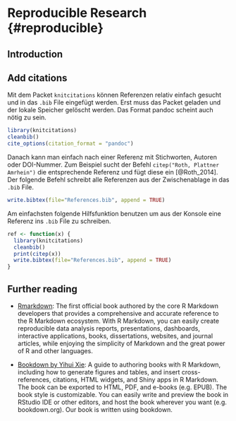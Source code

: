 
# Reproducible Research {#reproducible}

## Introduction

## Add citations
Mit dem Packet `knitcitations` können Referenzen relativ einfach gesucht und in das `.bib` File eingefügt werden. Erst muss das Packet geladen und der lokale Speicher gelöscht werden. Das Format pandoc scheint auch nötig zu sein.


```r
library(knitcitations)
cleanbib()
cite_options(citation_format = "pandoc")
```

Danach kann man einfach nach einer Referenz mit Stichworten, Autoren oder DOI-Nummer. Zum Beispiel sucht der Befehl `citep("Roth, Plattner Amrhein")` die entsprechende Referenz und fügt diese ein [@Roth_2014]. Der folgende Befehl schreibt alle Referenzen aus der Zwischenablage in das `.bib` File.


```r
write.bibtex(file="References.bib", append = TRUE)
```

Am einfachsten folgende Hilfsfunktion benutzen um aus der Konsole eine Referenz ins `.bib` File zu schreiben.


```r
ref <- function(x) {
  library(knitcitations)
  cleanbib()
  print(citep(x))
  write.bibtex(file="References.bib", append = TRUE)
}
```

## Further reading

- [Rmarkdown](https://bookdown.org/yihui/rmarkdown/): The first official book authored by the core R Markdown developers that provides a comprehensive and accurate reference to the R Markdown ecosystem. With R Markdown, you can easily create reproducible data analysis reports, presentations, dashboards, interactive applications, books, dissertations, websites, and journal articles, while enjoying the simplicity of Markdown and the great power of R and other languages. 

- [Bookdown by Yihui Xie](https://bookdown.org/yihui/bookdown/): A guide to authoring books with R Markdown, including how to generate figures and tables, and insert cross-references, citations, HTML widgets, and Shiny apps in R Markdown. The book can be exported to HTML, PDF, and e-books (e.g. EPUB). The book style is customizable. You can easily write and preview the book in RStudio IDE or other editors, and host the book wherever you want (e.g. bookdown.org). Our book is written using bookdown. 
